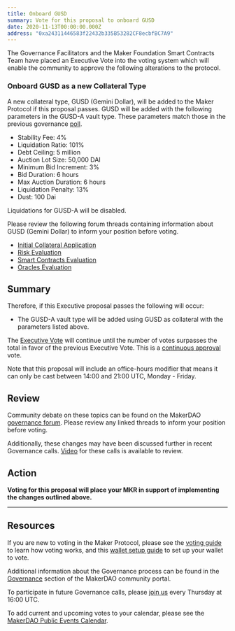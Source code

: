```yaml
---
title: Onboard GUSD
summary: Vote for this proposal to onboard GUSD
date: 2020-11-13T00:00:00.000Z
address: "0xa24311446583f22432b335B53282CF8ecbfBC7A9"
---
```

The Governance Facilitators and the Maker Foundation Smart Contracts Team have placed an Executive Vote into the voting system which will enable the community to approve the following alterations to the protocol.

### Onboard GUSD as a new Collateral Type

A new collateral type, GUSD (Gemini Dollar), will be added to the Maker Protocol if this proposal passes. GUSD will be added with the following parameters in the GUSD-A vault type. These parameters match those in the previous governance [poll](https://vote.makerdao.com/polling/QmWh3nQN?network=mainnet).

- Stability Fee: 4%
- Liquidation Ratio: 101%
- Debt Ceiling: 5 million
- Auction Lot Size: 50,000 DAI
- Minimum Bid Increment: 3%
- Bid Duration: 6 hours
- Max Auction Duration: 6 hours
- Liquidation Penalty: 13%
- Dust: 100 Dai

Liquidations for GUSD-A will be disabled.

Please review the following forum threads containing information about GUSD (Gemini Dollar) to inform your position before voting.

- [Initial Collateral Application](https://forum.makerdao.com/t/gusd-mip6-collateral-onboarding-application/3319)
- [Risk Evaluation](https://forum.makerdao.com/t/gusd-collateral-onbording-risk-evaluation/4791/1)
- [Smart Contracts Evaluation](https://forum.makerdao.com/t/gusd-erc20-token-smart-contract-technical-assessment/4603)
- [Oracles Evaluation](https://forum.makerdao.com/t/mip10c3-sp13-proposal-gusd-oracle-collateral-onboarding-oracle-assessment/4777)

## Summary

Therefore, if this Executive proposal passes the following will occur:
- The GUSD-A vault type will be added using GUSD as collateral with the parameters listed above.

The [Executive Vote](https://community-development.makerdao.com/en/learn/governance/on-chain-gov) will continue until the number of votes surpasses the total in favor of the previous Executive Vote. This is a [continuous approval](https://community-development.makerdao.com/en/learn/governance/how-voting-works) vote.

Note that this proposal will include an office-hours modifier that means it can only be cast between 14:00 and 21:00 UTC, Monday - Friday.

## Review

Community debate on these topics can be found on the MakerDAO [governance forum](https://forum.makerdao.com/). Please review any linked threads to inform your position before voting.

Additionally, these changes may have been discussed further in recent Governance calls. [Video](https://www.youtube.com/playlist?list=PLLzkWCj8ywWNq5-90-Id6VPSsrk4OWVan) for these calls is available to review.

## Action

**Voting for this proposal will place your MKR in support of implementing the changes outlined above.**

---

## Resources

If you are new to voting in the Maker Protocol, please see the [voting guide](https://community-development.makerdao.com/en/learn/governance/how-voting-works/) to learn how voting works, and this [wallet setup guide](https://community-development.makerdao.com/en/learn/governance/voting-setup/) to set up your wallet to vote.

Additional information about the Governance process can be found in the [Governance](https://community-development.makerdao.com/en/learn/governance) section of the MakerDAO community portal.

To participate in future Governance calls, please [join us](https://github.com/makerdao/community/tree/master/governance/governance-and-risk-meetings) every Thursday at 16:00 UTC.

To add current and upcoming votes to your calendar, please see the [MakerDAO Public Events Calendar](https://calendar.google.com/calendar/embed?src=makerdao.com_3efhm2ghipksegl009ktniomdk%40group.calendar.google.com&amp;ctz=UTC&amp;mode=week&amp;showCalendars=0&amp;showPrint=0).